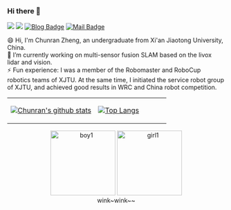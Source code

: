 ### Hi there 👋

<!--
**xuankuzcr/xuankuzcr** is a ✨ _special_ ✨ repository because its `README.md` (this file) appears on your GitHub profile.

Here are some ideas to get you started:

- 🔭 I’m currently working on ...
- 🌱 I’m currently learning ...
- 👯 I’m looking to collaborate on ...
- 🤔 I’m looking for help with ...
- 💬 Ask me about ...
- 📫 How to reach me: ...
- 😄 Pronouns: ...
- ⚡ Fun fact: ...
-->
![](https://img.shields.io/badge/QQ-384942535-green.svg) ![](https://img.shields.io/badge/WeChat-zcr384942535-green.svg) [![Blog Badge](https://img.shields.io/badge/zhihu-郑纯然-brightgreen)](https://www.zhihu.com/people/zheng-chun-ran) [![Mail Badge](https://img.shields.io/badge/-18846640555@163.com-c14438?style=flat-square&logo=Gmail&logoColor=white&link=mailto:ethan.li.whu@gmail.com)](mailto:18846640555@163.com)

😄 Hi, I'm Chunran Zheng, an undergraduate from Xi'an Jiaotong University, China. </br>
🔭 I’m currently working on multi-sensor fusion SLAM based on the livox lidar and vision. </br>
⚡ Fun experience: I was a member of the Robomaster and RoboCup robotics teams of XJTU. At the same time, I initiated the service robot group of XJTU, and achieved good results in WRC and China robot competition.

<table><tr><td align="center" width="55%">
  
[![Chunran's github stats](https://github-readme-stats.vercel.app/api?username=xuankuzcr&count_private=true&show_icons=true&theme=dark)](https://github.com/xuankuzcr/github-readme-stats)

</td><td align="top" width="45%">

[![Top Langs](https://github-readme-stats.vercel.app/api/top-langs/?username=xuankuzcr&layout=compact&theme=dark)](https://github.com/xuankuzcr/github-readme-stats)

</td></tr></table>

<div style="margin:0 auto; height:auto;">

<p style="text-align: center;"> 
    <img src="https://github.com/xuankuzcr/xuankuzcr/blob/master/img/boy1.gif" alt="boy1" height=150 />
    <img src="https://github.com/xuankuzcr/xuankuzcr/blob/master/img/girl1.gif" alt="girl1" height=150 />
    </br>  
    wink~wink~~
</p>



</div>
